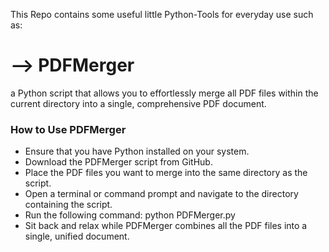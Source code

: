 This Repo contains some useful little Python-Tools for everyday use such as:

# --> PDFMerger 

a Python script that allows you to effortlessly merge all PDF files within the current directory into a single, comprehensive PDF document.

### How to Use PDFMerger

- Ensure that you have Python installed on your system.
- Download the PDFMerger script from GitHub.
- Place the PDF files you want to merge into the same directory as the script.
- Open a terminal or command prompt and navigate to the directory containing the script.
- Run the following command: python PDFMerger.py
- Sit back and relax while PDFMerger combines all the PDF files into a single, unified document.
